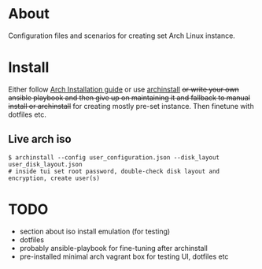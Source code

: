 # About

Configuration files and scenarios for creating set Arch Linux instance.

# Install

Either follow [Arch Installation guide](https://wiki.archlinux.org/title/Installation_guide)
or use [archinstall](https://github.com/archlinux/archinstall)
~~or write your own ansible playbook and then give up on maintaining it and fallback to manual install or archinstall~~
for creating mostly pre-set instance. Then finetune with dotfiles etc.

## Live arch iso

```shell
$ archinstall --config user_configuration.json --disk_layout user_disk_layout.json
# inside tui set root password, double-check disk layout and encryption, create user(s)
```

# TODO

- section about iso install emulation (for testing)
- dotfiles
- probably ansible-playbook for fine-tuning after archinstall
- pre-installed minimal arch vagrant box for testing UI, dotfiles etc

